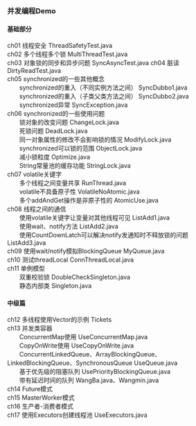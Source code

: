### 并发编程Demo
#### 基础部分
ch01 线程安全 ThreadSafetyTest.java  
ch02 多个线程多个锁 MultiThreadTest.java  
ch03 对象锁的同步和异步问题 SyncAsyncTest.java
ch04 脏读 DirtyReadTest.java  
ch05 synchronized的一些其他概念  
&#8195;&#8195;synchronized的重入（不同实例方法之间） SyncDubbo1.java  
&#8195;&#8195;synchronized的重入（子类父类方法之间） SyncDubbo2.java  
&#8195;&#8195;synchronized异常 SyncException.java  
ch06 synchronized的一些使用问题  
&#8195;&#8195;锁对象的改变问题 ChangeLock.java  
&#8195;&#8195;死锁问题 DeadLock.java  
&#8195;&#8195;同一对象属性的修改不会影响锁的情况 ModifyLock.java  
&#8195;&#8195;synchronized可以锁的范围 ObjectLock.java  
&#8195;&#8195;减小锁粒度 Optimize.java  
&#8195;&#8195;String常量池的缓存功能 StringLock.java  
ch07 volatile关键字  
&#8195;&#8195;多个线程之间变量共享 RunThread.java  
&#8195;&#8195;volatile不具备原子性 VolatileNoAtomic.java  
&#8195;&#8195;多个addAndGet操作是非原子性的 AtomicUse.java  
ch08 线程之间的通信  
&#8195;&#8195;使用volatile关键字让变量对其他线程可见 ListAdd1.java  
&#8195;&#8195;使用wait、notify方法 ListAdd2.java  
&#8195;&#8195;使用CountDownLatch可以解决notify发通知时不释放锁的问题 ListAdd3.java  
ch09 使用wait/notify模拟BlockingQueue MyQueue.java  
ch10 测试threadLocal ConnThreadLocal.java  
ch11 单例模型  
&#8195;&#8195;双重校验锁 DoubleCheckSingleton.java  
&#8195;&#8195;静态内部类 Singleton.java  

#### 中级篇
ch12 多线程使用Vector的示例 Tickets  
ch13 并发类容器  
&#8195;&#8195;ConcurrentMap使用 UseConcurrentMap.java  
&#8195;&#8195;CopyOnWrite使用 UseCopyOnWrite.java  
&#8195;&#8195;ConcurrentLinkedQueue、ArrayBlockingQueue、LinkedBlockingQueue、SynchronousQueue UseQueue.java  
&#8195;&#8195;基于优先级的阻塞队列 UsePriorityBlockingQueue.java  
&#8195;&#8195;带有延迟时间的队列 WangBa.java、Wangmin.java  
ch14 Future模式  
ch15 MasterWorker模式  
ch16 生产者-消费者模式  
ch17 使用Executors创建线程池 UseExecutors.java  